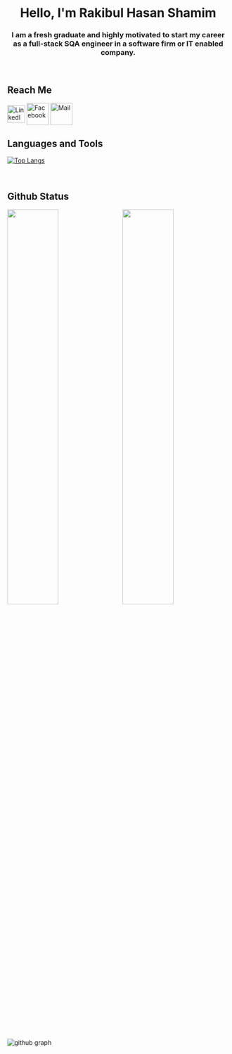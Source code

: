
#  <h1 align="center">Hello, I'm Rakibul Hasan Shamim<br>
 
 <h3 align="center">I am a fresh graduate and highly motivated to start my career as a full-stack SQA engineer in a software firm or IT enabled company.
 </h3>
 <br>
 
 ## Reach Me

<p align="center">
<p>
<a href="https://www.linkedin.com/in/rkblshamim" target="blank"><img align="center" src="https://www.svgrepo.com/show/299433/linkedin.svg" alt="LinkedIn" height="40" width="40" /></a>  
<a href="https://www.facebook.com/rkblshamim" target="blank"><img align="center" src="https://www.svgrepo.com/show/404674/facebook-social-media-chat-talk-conversation-internet.svg" alt="Facebook" height="50" width="50" /></a>
 <a href="mailto:rkblshamim@gmail.com" target="blank"><img align="center" src="https://www.svgrepo.com/show/224195/mail-email.svg" alt="Mail" height="50" width="50" /></a>
</p>
 
 
 
 
## Languages and Tools

[![Top Langs](https://github-readme-stats.vercel.app/api/top-langs/?username=rakibulshamim&theme=react)](https://github.com/rakibulshamim/github-readme-stats)
 
 <br>
 

## Github Status

<img  src="https://github-readme-stats.vercel.app/api?username=rakibulshamim&count_private=true&show_icons=true&hide_border=true&theme=react" width="48%" align="right" >
<img  src="https://github-readme-streak-stats.herokuapp.com/?user=rakibulshamim&theme=react" width="48%" >


![github graph](https://activity-graph.herokuapp.com/graph?username=rakibulshamim&theme=react-dark)

